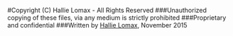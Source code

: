 #Copyright (C) Hallie Lomax - All Rights Reserved
###Unauthorized copying of these files, via any medium is strictly prohibited
###Proprietary and confidential
###Written by [Hallie Lomax](justfriends@hallielomax.com), November 2015
